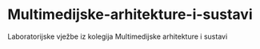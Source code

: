 # Multimedijske-arhitekture-i-sustavi

Laboratorijske vježbe iz kolegija Multimedijske arhitekture i sustavi
